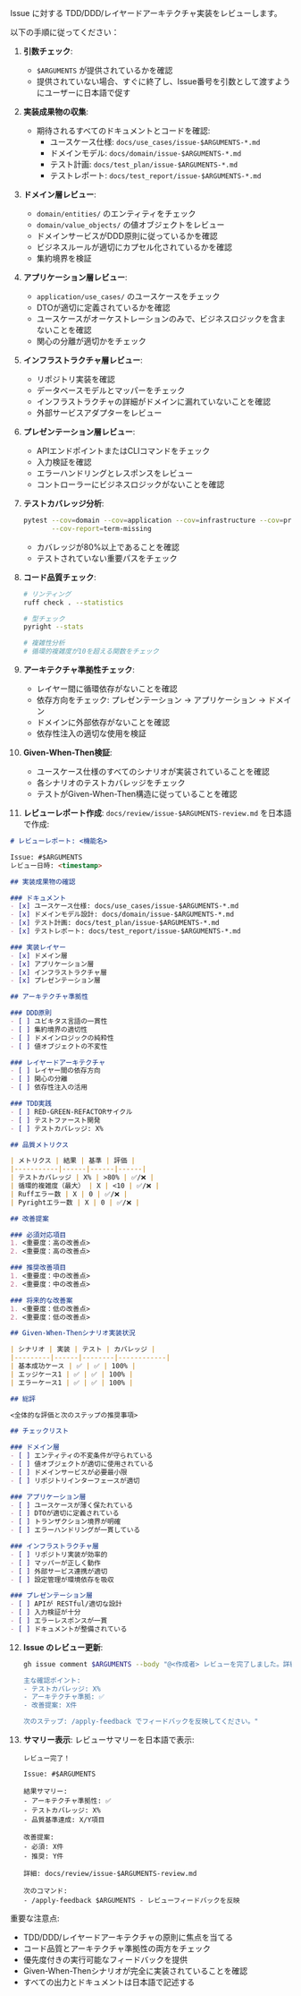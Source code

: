 Issue に対する TDD/DDD/レイヤードアーキテクチャ実装をレビューします。

以下の手順に従ってください：

1. **引数チェック**:
   - `$ARGUMENTS` が提供されているかを確認
   - 提供されていない場合、すぐに終了し、Issue番号を引数として渡すようにユーザーに日本語で促す

2. **実装成果物の収集**:
   - 期待されるすべてのドキュメントとコードを確認:
     - ユースケース仕様: `docs/use_cases/issue-$ARGUMENTS-*.md`
     - ドメインモデル: `docs/domain/issue-$ARGUMENTS-*.md`
     - テスト計画: `docs/test_plan/issue-$ARGUMENTS-*.md`
     - テストレポート: `docs/test_report/issue-$ARGUMENTS-*.md`

3. **ドメイン層レビュー**:
   - `domain/entities/` のエンティティをチェック
   - `domain/value_objects/` の値オブジェクトをレビュー
   - ドメインサービスがDDD原則に従っているかを確認
   - ビジネスルールが適切にカプセル化されているかを確認
   - 集約境界を検証

4. **アプリケーション層レビュー**:
   - `application/use_cases/` のユースケースをチェック
   - DTOが適切に定義されているかを確認
   - ユースケースがオーケストレーションのみで、ビジネスロジックを含まないことを確認
   - 関心の分離が適切かをチェック

5. **インフラストラクチャ層レビュー**:
   - リポジトリ実装を確認
   - データベースモデルとマッパーをチェック
   - インフラストラクチャの詳細がドメインに漏れていないことを確認
   - 外部サービスアダプターをレビュー

6. **プレゼンテーション層レビュー**:
   - APIエンドポイントまたはCLIコマンドをチェック
   - 入力検証を確認
   - エラーハンドリングとレスポンスをレビュー
   - コントローラーにビジネスロジックがないことを確認

7. **テストカバレッジ分析**:
   ```bash
   pytest --cov=domain --cov=application --cov=infrastructure --cov=presentation \
          --cov-report=term-missing
   ```
   - カバレッジが80%以上であることを確認
   - テストされていない重要パスをチェック

8. **コード品質チェック**:
   ```bash
   # リンティング
   ruff check . --statistics
   
   # 型チェック
   pyright --stats
   
   # 複雑性分析
   # 循環的複雑度が10を超える関数をチェック
   ```

9. **アーキテクチャ準拠性チェック**:
   - レイヤー間に循環依存がないことを確認
   - 依存方向をチェック: プレゼンテーション → アプリケーション → ドメイン
   - ドメインに外部依存がないことを確認
   - 依存性注入の適切な使用を検証

10. **Given-When-Then検証**:
    - ユースケース仕様のすべてのシナリオが実装されていることを確認
    - 各シナリオのテストカバレッジをチェック
    - テストがGiven-When-Then構造に従っていることを確認

11. **レビューレポート作成**:
    `docs/review/issue-$ARGUMENTS-review.md` を日本語で作成:

```markdown
# レビューレポート: <機能名>

Issue: #$ARGUMENTS
レビュー日時: <timestamp>

## 実装成果物の確認

### ドキュメント
- [x] ユースケース仕様: docs/use_cases/issue-$ARGUMENTS-*.md
- [x] ドメインモデル設計: docs/domain/issue-$ARGUMENTS-*.md
- [x] テスト計画: docs/test_plan/issue-$ARGUMENTS-*.md
- [x] テストレポート: docs/test_report/issue-$ARGUMENTS-*.md

### 実装レイヤー
- [x] ドメイン層
- [x] アプリケーション層
- [x] インフラストラクチャ層
- [x] プレゼンテーション層

## アーキテクチャ準拠性

### DDD原則
- [ ] ユビキタス言語の一貫性
- [ ] 集約境界の適切性
- [ ] ドメインロジックの純粋性
- [ ] 値オブジェクトの不変性

### レイヤードアーキテクチャ
- [ ] レイヤー間の依存方向
- [ ] 関心の分離
- [ ] 依存性注入の活用

### TDD実践
- [ ] RED-GREEN-REFACTORサイクル
- [ ] テストファースト開発
- [ ] テストカバレッジ: X%

## 品質メトリクス

| メトリクス | 結果 | 基準 | 評価 |
|-----------|------|------|------|
| テストカバレッジ | X% | >80% | ✅/❌ |
| 循環的複雑度（最大） | X | <10 | ✅/❌ |
| Ruffエラー数 | X | 0 | ✅/❌ |
| Pyrightエラー数 | X | 0 | ✅/❌ |

## 改善提案

### 必須対応項目
1. <重要度：高の改善点>
2. <重要度：高の改善点>

### 推奨改善項目
1. <重要度：中の改善点>
2. <重要度：中の改善点>

### 将来的な改善案
1. <重要度：低の改善点>
2. <重要度：低の改善点>

## Given-When-Thenシナリオ実装状況

| シナリオ | 実装 | テスト | カバレッジ |
|---------|------|--------|------------|
| 基本成功ケース | ✅ | ✅ | 100% |
| エッジケース1 | ✅ | ✅ | 100% |
| エラーケース1 | ✅ | ✅ | 100% |

## 総評

<全体的な評価と次のステップの推奨事項>

## チェックリスト

### ドメイン層
- [ ] エンティティの不変条件が守られている
- [ ] 値オブジェクトが適切に使用されている
- [ ] ドメインサービスが必要最小限
- [ ] リポジトリインターフェースが適切

### アプリケーション層
- [ ] ユースケースが薄く保たれている
- [ ] DTOが適切に定義されている
- [ ] トランザクション境界が明確
- [ ] エラーハンドリングが一貫している

### インフラストラクチャ層
- [ ] リポジトリ実装が効率的
- [ ] マッパーが正しく動作
- [ ] 外部サービス連携が適切
- [ ] 設定管理が環境依存を吸収

### プレゼンテーション層
- [ ] APIが RESTful/適切な設計
- [ ] 入力検証が十分
- [ ] エラーレスポンスが一貫
- [ ] ドキュメントが整備されている
```

12. **Issue のレビュー更新**:
    ```bash
    gh issue comment $ARGUMENTS --body "@<作成者> レビューを完了しました。詳細は docs/review/issue-$ARGUMENTS-review.md をご確認ください。

    主な確認ポイント:
    - テストカバレッジ: X%
    - アーキテクチャ準拠: ✅
    - 改善提案: X件
    
    次のステップ: /apply-feedback でフィードバックを反映してください。"
    ```

13. **サマリー表示**:
    レビューサマリーを日本語で表示:
    ```
    レビュー完了！
    
    Issue: #$ARGUMENTS
    
    結果サマリー:
    - アーキテクチャ準拠性: ✅
    - テストカバレッジ: X%
    - 品質基準達成: X/Y項目
    
    改善提案:
    - 必須: X件
    - 推奨: Y件
    
    詳細: docs/review/issue-$ARGUMENTS-review.md
    
    次のコマンド:
    - /apply-feedback $ARGUMENTS - レビューフィードバックを反映
    ```

重要な注意点:
- TDD/DDD/レイヤードアーキテクチャの原則に焦点を当てる
- コード品質とアーキテクチャ準拠性の両方をチェック
- 優先度付きの実行可能なフィードバックを提供
- Given-When-Thenシナリオが完全に実装されていることを確認
- すべての出力とドキュメントは日本語で記述する